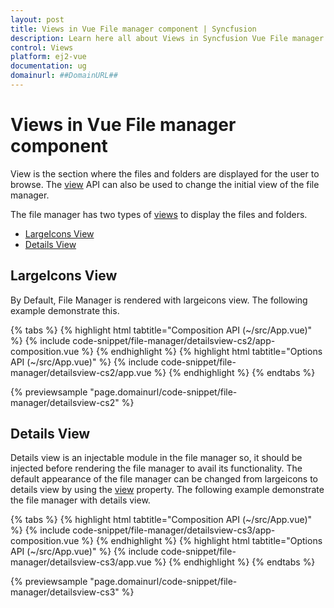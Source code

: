 ```yaml
---
layout: post
title: Views in Vue File manager component | Syncfusion
description: Learn here all about Views in Syncfusion Vue File manager component of Syncfusion Essential JS 2 and more.
control: Views 
platform: ej2-vue
documentation: ug
domainurl: ##DomainURL##
---
```


# Views in Vue File manager component

View is the section where the files and folders are displayed for the user to browse. The [view](https://ej2.syncfusion.com/vue/documentation/api/file-manager/#view) API can also be used to change the initial view of the file manager.

 The file manager has two types of [views](https://ej2.syncfusion.com/vue/documentation/api/file-manager/#view) to display the files and folders.

* [LargeIcons View](#largeicons-view)
* [Details View](#details-view)

## LargeIcons View

By Default, File Manager is rendered with largeicons view. The following example demonstrate this.

{% tabs %}
{% highlight html tabtitle="Composition API (~/src/App.vue)" %}
{% include code-snippet/file-manager/detailsview-cs2/app-composition.vue %}
{% endhighlight %}
{% highlight html tabtitle="Options API (~/src/App.vue)" %}
{% include code-snippet/file-manager/detailsview-cs2/app.vue %}
{% endhighlight %}
{% endtabs %}
        
{% previewsample "page.domainurl/code-snippet/file-manager/detailsview-cs2" %}

## Details View

Details view is an injectable module in the file manager so, it should be injected before rendering the file manager to avail its functionality. The default appearance of the file manager can be changed from largeicons to details view by using the [view](https://ej2.syncfusion.com/vue/documentation/api/file-manager/#view) property. The following example demonstrate the file manager with details view.

{% tabs %}
{% highlight html tabtitle="Composition API (~/src/App.vue)" %}
{% include code-snippet/file-manager/detailsview-cs3/app-composition.vue %}
{% endhighlight %}
{% highlight html tabtitle="Options API (~/src/App.vue)" %}
{% include code-snippet/file-manager/detailsview-cs3/app.vue %}
{% endhighlight %}
{% endtabs %}
        
{% previewsample "page.domainurl/code-snippet/file-manager/detailsview-cs3" %}